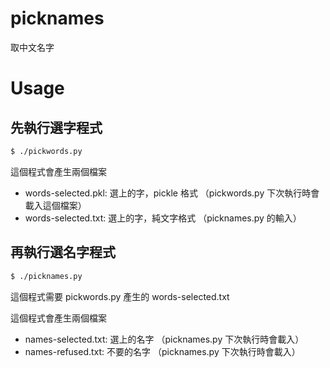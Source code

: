 # picknames
取中文名字

# Usage

## 先執行選字程式

```sh
$ ./pickwords.py
```

這個程式會產生兩個檔案

* words-selected.pkl: 選上的字，pickle 格式 （pickwords.py 下次執行時會載入這個檔案）
* words-selected.txt: 選上的字，純文字格式 （picknames.py 的輸入）

## 再執行選名字程式

```sh
$ ./picknames.py
```

這個程式需要 pickwords.py 產生的 words-selected.txt

這個程式會產生兩個檔案
* names-selected.txt: 選上的名字 （picknames.py 下次執行時會載入）
* names-refused.txt: 不要的名字 （picknames.py 下次執行時會載入）
